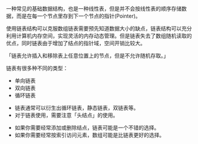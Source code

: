 一种常见的基础数据结构，也是一种线性表，但是并不会按线性表的顺序存储数据，而是在每一个节点里存到下一个节点的指针(Pointer)。

使用链表结构可以克服数组链表需要预先知道数据大小的缺点，链表结构可以充分利用计算机内存空间，实现灵活的内存动态管理。但是链表失去了数组随机读取的优点，同时链表由于增加了结点的指针域，空间开销比较大。

「链表允许插入和移除表上任意位置上的节点，但是不允许随机存取。」

链表有很多种不同的类型：
+ 单向链表
+ 双向链表
+ 循环链表

- 链表通常可以衍生出循环链表，静态链表，双链表等。
- 对于链表使用，需要注意「头结点」的使用。


+ 如果你需要经常添加或删除结点，链表可能是一个不错的选择。
+ 如果你需要经常按索引访问元素，数组可能是比链表更好的选择。